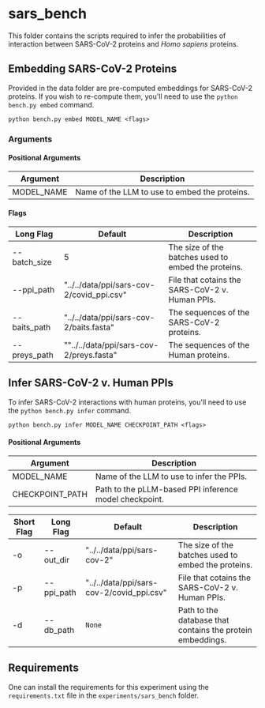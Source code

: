 # sars_bench

This folder contains the scripts required to infer the probabilities of interaction between SARS-CoV-2 proteins and _Homo sapiens_ proteins.

## Embedding SARS-CoV-2 Proteins

Provided in the data folder are pre-computed embeddings for SARS-CoV-2 proteins. If you wish to re-compute them, you'll need to use the `python bench.py embed` command.

```
python bench.py embed MODEL_NAME <flags>
```

### Arguments

#### Positional Arguments

|Argument  |Description                                   |
|----------|----------------------------------------------|
|MODEL_NAME|Name of the LLM to use to embed the proteins. |

#### Flags

|Long Flag   |Default |Description |
|------------|--------|------------|
|--batch_size|5       |The size of the batches used to embed the proteins.|
|--ppi_path|"../../data/ppi/sars-cov-2/covid_ppi.csv"|File that cotains the SARS-CoV-2 v. Human PPIs.|
|--baits_path|"../../data/ppi/sars-cov-2/baits.fasta"|The sequences of the SARS-CoV-2 proteins.|
|--preys_path|""../../data/ppi/sars-cov-2/preys.fasta"|The sequences of the Human proteins.|

## Infer SARS-CoV-2 v. Human PPIs

To infer SARS-CoV-2 interactions with human proteins, you'll need to use the `python bench.py infer` command.

```
python bench.py infer MODEL_NAME CHECKPOINT_PATH <flags>
```

#### Positional Arguments

|Argument  |Description                                   |
|----------|----------------------------------------------|
|MODEL_NAME|Name of the LLM to use to infer the PPIs.     |
|CHECKPOINT_PATH|Path to the pLLM-based PPI inference model checkpoint. |


|Short Flag|Long Flag   |Default |Description |
|---|------------|--------|------------|
|-o|--out_dir|"../../data/ppi/sars-cov-2"|The size of the batches used to embed the proteins.|
|-p|--ppi_path|"../../data/ppi/sars-cov-2/covid_ppi.csv"|File that cotains the SARS-CoV-2 v. Human PPIs.|
|-d|--db_path|`None`|Path to the database that contains the protein embeddings.|


## Requirements

One can install the requirements for this experiment using the `requirements.txt` file in the `experiments/sars_bench` folder.
